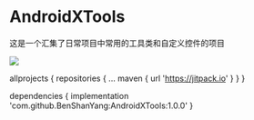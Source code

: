 # AndroidXTools
这是一个汇集了日常项目中常用的工具类和自定义控件的项目

[![](https://jitpack.io/v/BenShanYang/AndroidXTools.svg)](https://jitpack.io/#BenShanYang/AndroidXTools)


 allprojects { 
 	repositories { 
 		... 
 		maven { url 'https://jitpack.io' } 
 	} 
 }
 
 dependencies { 
  	 implementation 'com.github.BenShanYang:AndroidXTools:1.0.0' 
 }

